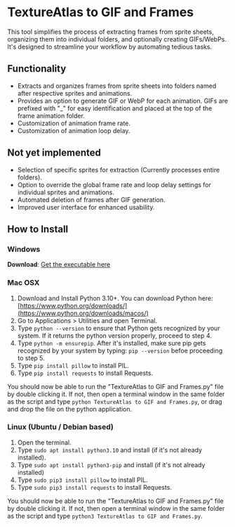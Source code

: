 # TextureAtlas to GIF and Frames

This tool simplifies the process of extracting frames from sprite sheets, organizing them into individual folders, and optionally creating GIFs/WebPs. It's designed to streamline your workflow by automating tedious tasks.

## Functionality
* Extracts and organizes frames from sprite sheets into folders named after respective sprites and animations.
* Provides an option to generate GIF or WebP for each animation. GIFs are prefixed with "_" for easy identification and placed at the top of the frame animation folder.
* Customization of animation frame rate.
* Customization of animation loop delay.

## Not yet implemented
* Selection of specific sprites for extraction (Currently processes entire folders).
* Option to override the global frame rate and loop delay settings for individual sprites and animations.
* Automated deletion of frames after GIF generation.
* Improved user interface for enhanced usability.

## How to Install
### Windows
**Download**: [Get the executable here](https://github.com/MeguminBOT/TextureAtlas-to-GIF-and-Frames/releases/)

### Mac OSX
1. Download and Install Python 3.10+. You can download Python here: [https://www.python.org/downloads/](https://www.python.org/downloads/macos/)
2. Go to Applications > Utilities and open Terminal.
3. Type `python --version` to ensure that Python gets recognized by your system. If it returns the python version properly, proceed to step 4.
4. Type `python -m ensurepip`. After it's installed, make sure pip gets recognized by your system by typing: `pip --version` befoe proceeding to step 5.
5. Type `pip install pillow` to install PIL.
6. Type `pip install requests` to install Requests.

You should now be able to run the "TextureAtlas to GIF and Frames.py" file by double clicking it. 
If not, then open a terminal window in the same folder as the script and type `python TextureAtlas to GIF and Frames.py`, or drag and drop the file on the python application. 

### Linux (Ubuntu / Debian based)
1. Open the terminal.
2. Type `sudo apt install python3.10` and install (if it's not already installed).
3. Type `sudo apt install python3-pip` and install (if it's not already installed)
4. Type `sudo pip3 install pillow` to install PIL.
5. Type `sudo pip3 install requests` to install Requests.

You should now be able to run the "TextureAtlas to GIF and Frames.py" file by double clicking it. 
If not, then open a terminal window in the same folder as the script and type `python3 TextureAtlas to GIF and Frames.py`.

